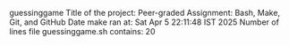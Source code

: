 guessinggame
Title of the project: Peer-graded Assignment: Bash, Make, Git, and GitHub
Date make ran at: Sat Apr  5 22:11:48 IST 2025
Number of lines file guessinggame.sh contains: 20
